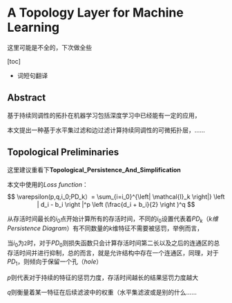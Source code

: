 # A Topology Layer for Machine Learning

这里可能是不全的，下次做全些

[toc]

- 词短句翻译

## Abstract

基于持续同调性的拓扑在机器学习包括深度学习中已经能有一定的应用，

本文提出一种基于水平集过滤和边过滤计算持续同调性的可微拓扑层，……

## Topological Preliminaries

这里建议重看下**Topological_Persistence_And_Simplification**

本文中使用的*Loss function*：
$$
\varepsilon(p,q,i_0;PD_k）= \sum_{i=i_0}^{\left| \mathcal{I}_k \right|} \left | d_i - b_i \right |^p \left (\frac{d_i + b_i}{2} \right )^q
$$

从存活时间最长的$i_0$点开始计算所有的存活时间，不同的$i_0$设置代表着$PD_k$​（*k维Persistence Diagram*）有不同数量的*k*维特征不需要被惩罚，举例而言，

当$i_0$为`2`时，对于$PD_0$则损失函数只会计算存活时间第二长以及之后的连通区的总存活时间并进行抑制，总的而言，就是允许结构中存在一个连通区，同理，对于$PD_1$，则倾向于保留一个孔（*hole*）

$p$​则代表对于持续的特征的惩罚力度，存活时间越长的结果惩罚力度越大

$q$则衡量着某一特征在后续滤波中的权重（水平集滤波或是别的什么……​

